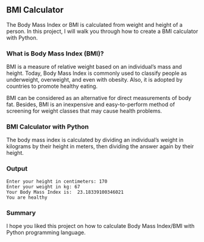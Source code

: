 ## BMI Calculator

The Body Mass Index or BMI is calculated from weight and height of a person. In this project, I will walk you through how to create a BMI calculator with Python.

### What is Body Mass Index (BMI)?

BMI is a measure of relative weight based on an individual’s mass and height. Today, Body Mass Index is commonly used to classify people as underweight, overweight, and even with obesity. Also, it is adopted by countries to promote healthy eating.

BMI can be considered as an alternative for direct measurements of body fat. Besides, BMI is an inexpensive and easy-to-perform method of screening for weight classes that may cause health problems.

### BMI Calculator with Python

The body mass index is calculated by dividing an individual’s weight in kilograms by their height in meters, then dividing the answer again by their height.

### Output

```
Enter your height in centimeters: 170
Enter your weight in kg: 67
Your Body Mass Index is:  23.18339100346021
You are healthy
```

### Summary

I hope you liked this project on how to calculate Body Mass Index/BMI with Python programming language.
